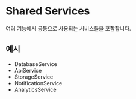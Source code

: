 # Shared Services

여러 기능에서 공통으로 사용되는 서비스들을 포함합니다.

## 예시

- DatabaseService
- ApiService
- StorageService
- NotificationService
- AnalyticsService
